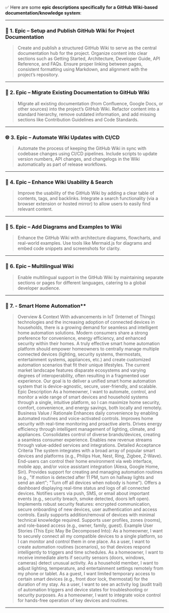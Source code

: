 ✅ Here are some **epic descriptions specifically for a GitHub Wiki-based documentation/knowledge system**:

---

### 🧩 1. **Epic – Setup and Publish GitHub Wiki for Project Documentation**

> Create and publish a structured GitHub Wiki to serve as the central documentation hub for the project. Organize content into clear sections such as Getting Started, Architecture, Developer Guide, API Reference, and FAQs. Ensure proper linking between pages, consistent formatting using Markdown, and alignment with the project’s repository.

---

### 📖 2. **Epic – Migrate Existing Documentation to GitHub Wiki**

> Migrate all existing documentation (from Confluence, Google Docs, or other sources) into the project’s GitHub Wiki. Refactor content into a standard hierarchy, remove outdated information, and add missing sections like Contribution Guidelines and Code Standards.

---

### 🌐 3. **Epic – Automate Wiki Updates with CI/CD**

> Automate the process of keeping the GitHub Wiki in sync with codebase changes using CI/CD pipelines. Include scripts to update version numbers, API changes, and changelogs in the Wiki automatically as part of release workflows.

---

### 🧭 4. **Epic – Enhance Wiki Usability & Search**

> Improve the usability of the GitHub Wiki by adding a clear table of contents, tags, and backlinks. Integrate a search functionality (via a browser extension or hosted mirror) to allow users to easily find relevant content.

---

### 🧪 5. **Epic – Add Diagrams and Examples to Wiki**

> Enhance the GitHub Wiki with architecture diagrams, flowcharts, and real-world examples. Use tools like Mermaid.js for diagrams and embed code snippets and screenshots for clarity.

---

### 🚀 6. **Epic – Multilingual Wiki**

> Enable multilingual support in the GitHub Wiki by maintaining separate sections or pages for different languages, catering to a global developer audience.

---


### 🚀 7. - Smart Home Automation**

  >Overview & Context
  With advancements in IoT (Internet of Things) technologies and the increasing adoption of connected devices in households, there is a growing demand for seamless and intelligent home automation solutions. Modern consumers share a strong preference for convenience, energy efficiency, and enhanced security within their homes. A truly effective smart home automation platform should empower homeowners to centrally manage multiple connected devices (lighting, security systems, thermostats, entertainment systems, appliances, etc.) and create customized automation scenarios that fit their unique lifestyles.
  The current market landscape features disparate ecosystems and varying degrees of interoperability, often resulting in a fragmented user experience. Our goal is to deliver a unified smart home automation system that is device-agnostic, secure, user-friendly, and scalable.
  Epic Description
  As a homeowner, I want to automate, control, and monitor a wide range of smart devices and household systems through a single, intuitive platform, so I can maximize home security, comfort, convenience, and energy savings, both locally and remotely. 
  Business Value / Rationale
  Enhances daily convenience by enabling automated routines and voice-activated controls.
  Improves home security with real-time monitoring and proactive alerts.
  Drives energy efficiency through intelligent management of lighting, climate, and appliances.
  Consolidates control of diverse brands/devices, creating a seamless consumer experience.
  Enables new revenue streams through value-added services and integrations.
  Detailed Acceptance Criteria
  The system integrates with a broad array of popular smart devices and platforms (e.g., Philips Hue, Nest, Ring, Zigbee, Z-Wave).
  End-users can control their home environment via web interface, mobile app, and/or voice assistant integration (Alexa, Google Home, Siri).
  Provides support for creating and managing automation routines (e.g., "If motion is detected after 11 PM, turn on hallway lights and send an alert"; "Turn off all devices when nobody is home").
  Offers a dashboard displaying real-time status and logs of all connected devices.
  Notifies users via push, SMS, or email about important events (e.g., security breach, smoke detected, doors left open).
  Implements robust security features: encrypted communication, secure onboarding of new devices, user authentication and access controls.
  Easily supports addition/removal of devices with minimal technical knowledge required.
  Supports user profiles, zones (rooms), and role-based access (e.g., owner, family, guest).
  Example User Stories (This Epic May Be Decomposed Into):
  As a homeowner, I want to securely connect all my compatible devices to a single platform, so I can monitor and control them in one place.
  As a user, I want to create automation routines (scenarios), so that devices respond intelligently to triggers and time schedules.
  As a homeowner, I want to receive immediate alerts if security sensors (doors, windows, cameras) detect unusual activity.
  As a household member, I want to adjust lighting, temperature, and entertainment settings remotely from my phone or tablet.
  As a guest, I want limited temporary access to certain smart devices (e.g., front door lock, thermostat) for the duration of my stay.
  As a user, I want to see an activity log (audit trail) of automation triggers and device states for troubleshooting or security purposes.
  As a homeowner, I want to integrate voice control for hands-free operation of key devices and routines.
---

